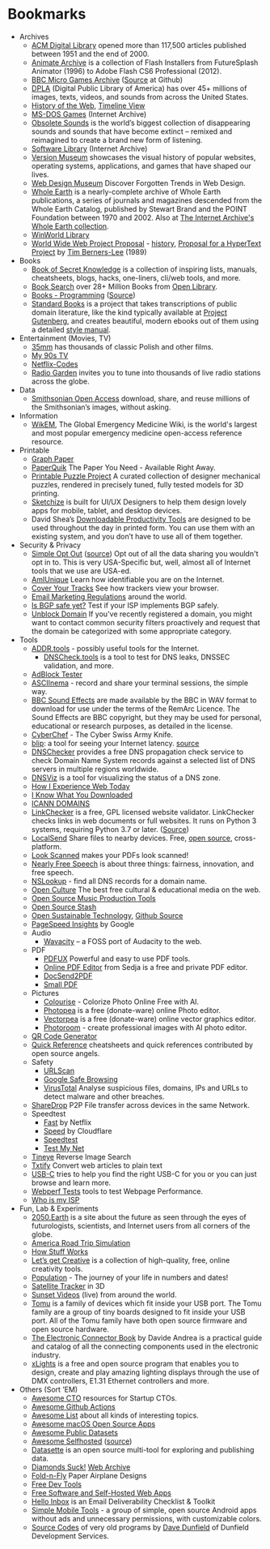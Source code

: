 # Bookmarks

- Archives
	- [ACM Digital Library](https://dl.acm.org) opened more than 117,500 articles published between 1951 and the end of 2000.
	- [Animate Archive](https://animatearchive.neocities.org/) is a collection of Flash Installers from FutureSplash Animator (1996) to Adobe Flash CS6 Professional (2012).
	- [BBC Micro Games Archive](http://bbcmicro.co.uk) ([Source](https://github.com/pau1ie/bbcmicro.co.uk) at Github)
	- [DPLA](https://dp.la) (Digital Public Library of America) has over 45+ millions of images, texts, videos, and sounds from across the United States.
	- [History of the Web](https://thehistoryoftheweb.com), [Timeline View](https://thehistoryoftheweb.com/timeline/)
	- [MS-DOS Games](https://archive.org/details/softwarelibrary_msdos_games) (Internet Archive)
	- [Obsolete Sounds](https://citiesandmemory.com/obsolete-sounds/) is the world’s biggest collection of disappearing sounds and sounds that have become extinct – remixed and reimagined to create a brand new form of listening.
	- [Software Library](https://archive.org/details/softwarelibrary) (Internet Archive)
	- [Version Museum](https://www.versionmuseum.com/) showcases the visual history of popular websites, operating systems, applications, and games that have shaped our lives.
	- [Web Design Museum](https://www.webdesignmuseum.org) Discover Forgotten Trends in Web Design.
	- [Whole Earth](https://wholeearth.info) is a nearly-complete archive of Whole Earth publications, a series of journals and magazines descended from the Whole Earth Catalog, published by Stewart Brand and the POINT Foundation between 1970 and 2002. Also at [The Internet Archive's Whole Earth collection](https://archive.org/details/wholeearth).
	- [WinWorld Library](https://winworldpc.com/library/)
	- [World Wide Web Project Proposal](http://info.cern.ch/hypertext/WWW/TheProject.html) - [history](http://info.cern.ch/hypertext/WWW/History.html), [Proposal for a HyperText Project](http://info.cern.ch/hypertext/WWW/Proposal.html) by [Tim Berners-Lee](https://en.wikipedia.org/wiki/Tim_Berners-Lee) (1989)
- Books
	- [Book of Secret Knowledge](https://github.com/trimstray/the-book-of-secret-knowledge) is a collection of inspiring lists, manuals, cheatsheets, blogs, hacks, one-liners, cli/web tools, and more.
	- [Book Search](https://books-search.typesense.org) over 28+ Million Books from [Open Library](https://openlibrary.org).
	- [Books - Programming](https://ebookfoundation.github.io/free-programming-books/) ([Source](https://github.com/EbookFoundation/free-programming-books))
	- [Standard Books](https://standardebooks.org) is a project that takes transcriptions of public domain literature, like the kind typically available at [Project Gutenberg](https://gutenberg.org), and creates beautiful, modern ebooks out of them using a detailed [style manual](https://standardebooks.org/manual/). 
- Entertainment (Movies, TV)
	- [35mm](https://35mm.online/en) has thousands of classic Polish and other films.
	- [My 90s TV](https://my90stv.com/)
	- [Netflix-Codes](https://www.netflix-codes.com)
	- [Radio Garden](http://radio.garden) invites you to tune into thousands of live radio stations across the globe.
- Data
	- [Smithsonian Open Access](https://www.si.edu/openaccess) download, share, and reuse millions of the Smithsonian’s images, without asking.
- Information
	- [WikEM](https://wikem.org/), The Global Emergency Medicine Wiki, is the world's largest and most popular emergency medicine open-access reference resource.
- Printable
	- [Graph Paper](https://incompetech.com/graphpaper/)
	- [PaperQuik](https://paperquik.com/) The Paper You Need - Available Right Away.
	- [Printable Puzzle Project](https://www.puzzlehub.org) A curated collection of designer mechanical puzzles, rendered in precisely tuned, fully tested models for 3D printing.
	- [Sketchize](https://www.sketchize.com) is built for UI/UX Designers to help them design lovely apps for mobile, tablet, and desktop devices.
	- David Shea’s [Downloadable Productivity Tools](https://davidseah.com/productivity-tools/) are designed to be used throughout the day in printed form. You can use them with an existing system, and you don’t have to use all of them together.
- Security & Privacy
	- [Simple Opt Out](https://simpleoptout.com) ([source](https://github.com/troy/simpleoptout)) Opt out of all the data sharing you wouldn't opt in to. This is very USA-Specific but, well, almost all of Internet tools that we use are USA-ed.
	- [AmIUnique](https://www.amiunique.org) Learn how identifiable you are on the Internet.
	- [Cover Your Tracks](https://coveryourtracks.eff.org) See how trackers view your browser.
	- [Email Marketing Regulations](https://github.com/threeheartsdigital/email-marketing-regulations) around the world.
	- [Is BGP safe yet?](https://isbgpsafeyet.com) Test if your ISP implements BGP safely.
	- [Unblock Domain](https://gist.github.com/grovesNL/2d00b568038bd28896d44d1b5b3299cd) If you've recently registered a domain, you might want to contact common security filters proactively and request that the domain be categorized with some appropriate category.
- Tools
	- [ADDR.tools](https://addr.tools) - possibly useful tools for the Internet.
		- [DNSCheck.tools](https://dnscheck.tools/) is a tool to test for DNS leaks, DNSSEC validation, and more.
	- [AdBlock Tester](https://adblock-tester.com)
	- [ASCIInema](asciinema.org) - record and share your terminal sessions, the simple way.
	- [BBC Sound Effects](http://bbcsfx.acropolis.org.uk) are made available by the BBC in WAV format to download for use under the terms of the RemArc Licence. The Sound Effects are BBC copyright, but they may be used for personal, educational or research purposes, as detailed in the license.
	- [CyberChef](https://cyberchef.org) - The Cyber Swiss Army Knife.
	- [blip](http://gfblip.appspot.com): a tool for seeing your Internet latency. [source](https://github.com/apenwarr/blip)
	- [DNSChecker](https://dnschecker.org) provides a free DNS propagation check service to check Domain Name System records against a selected list of DNS servers in multiple regions worldwide.
	- [DNSViz](https://dnsviz.net) is a tool for visualizing the status of a DNS zone.
	- [How I Experience Web Today](https://how-i-experience-web-today.com)
	- [I Know What You Downloaded](https://iknowwhatyoudownload.com/)
	- [ICANN DOMAINS](https://publicsuffix.org/list/public_suffix_list.dat)
	- [LinkChecker](https://linkchecker.github.io/linkchecker/) is a free, GPL licensed website validator. LinkChecker checks links in web documents or full websites. It runs on Python 3 systems, requiring Python 3.7 or later. ([Source](https://github.com/linkchecker/linkchecker))
	- [LocalSend](https://localsend.org/#/) Share files to nearby devices. Free, [open source](https://github.com/localsend/localsend), cross-platform.
	- [Look Scanned](https://lookscanned.io) makes your PDFs look scanned!
	- [Nearly Free Speech](https://www.nearlyfreespeech.net) is about three things: fairness, innovation, and free speech.
	- [NSLookup](https://www.nslookup.io) - find all DNS records for a domain name.
	- [Open Culture](http://www.openculture.com) The best free cultural & educational media on the web.
	- [Open Source Music Production Tools](https://midination.com/free-music-production-software/)
	- [Open Source Stash](https://opensourcestash.com)
	- [Open Sustainable Technology](https://opensustain.tech), [Github Source](https://github.com/protontypes/awesome-sustainable-technology)
	- [PageSpeed Insights](https://pagespeed.web.dev) by Google
	- Audio
		- [Wavacity](https://wavacity.com) – a FOSS port of Audacity to the web.
	- PDF
		- [PDFUX](https://pdfux.com) Powerful and easy to use PDF tools.
		- [Online PDF Editor](https://www.sejda.com/pdf-editor) from Sedja is a free and private PDF editor.
		- [DocSend2PDF](https://docsend2pdf.com/)
		- [Small PDF](https://smallpdf.com/)
	- Pictures
		- [Colourise](https://colourise.com) - Colorize Photo Online Free with AI.
		- [Photopea](https://www.photopea.com) is a free (donate-ware) online Photo editor.
		- [Vectorpea](https://www.vectorpea.com) is a free (donate-ware) online vector graphics editor.
		- [Photoroom](https://www.photoroom.com) - create professional images with AI photo editor.
	- [QR Code Generator](https://qr-code-generator.org)
	- [Quick Reference](https://quickref.me/) cheatsheets and quick references contributed by open source angels.
	- Safety
		- [URLScan](https://urlscan.io)
		- [Google Safe Browsing](https://transparencyreport.google.com/safe-browsing/overview)
		- [VirusTotal](https://www.virustotal.com) Analyse suspicious files, domains, IPs and URLs to detect malware and other breaches.
	- [ShareDrop](https://www.sharedrop.io) P2P File transfer across devices in the same Network.
	- Speedtest
		- [Fast](https://fast.com) by Netflix
		- [Speed](https://speed.cloudflare.com) by Cloudflare
		- [Speedtest](https://www.speedtest.net)
		- [Test My Net](https://testmy.net/)
	- [Tineye](https://tineye.com) Reverse Image Search
	- [Txtify](https://txtify.it) Convert web articles to plain text
	- [USB-C](https://usbc.guide) tries to help you find the right USB-C for you or you can just browse and learn more.
	- [Webperf Tests](https://www.swyx.io/webperf-tests) tools to test Webpage Performance.
	- [Who is my ISP](https://www.whoismyisp.org)
- Fun, Lab & Experiments
	- [2050.Earth](https://2050.earth/) is a site about the future as seen through the eyes of futurologists, scientists, and Internet users from all corners of the globe.
	- [America Road Trip Simulation](https://4m3ric4.com)
	- [How Stuff Works](https://www.howstuffworks.com)
	- [Let’s get Creative](https://www.bryanbraun.com/lets-get-creative/) is a collection of high-quality, free, online creativity tools.
	- [Population](https://population.io) - The journey of your life in numbers and dates!
	- [Satellite Tracker](https://satellitetracker3d.com) in 3D
	- [Sunset Videos](https://sunset.funwebsite.fun) (live) from around the world.
	- [Tomu](https://tomu.im) is a family of devices which fit inside your USB port. The Tomu family are a group of tiny boards designed to fit inside your USB port. All of the Tomu family have both open source firmware and open source hardware.
	- [The Electronic Connector Book](https://connectorbook.com) by Davide Andrea is a practical guide and catalog of all the connecting components used in the electronic industry.
	- [xLights](https://xlights.org) is a free and open source program that enables you to design, create and play amazing lighting displays through the use of DMX controllers, E1.31 Ethernet controllers and more.
- Others (Sort ’EM)
	- [Awesome CTO](https://github.com/kuchin/awesome-cto) resources for Startup CTOs.
	- [Awesome Github Actions](https://github.com/sdras/awesome-actions)
	- [Awesome List](https://github.com/sindresorhus/awesome) about all kinds of interesting topics.
	- [Awesome macOS Open Source Apps](https://github.com/serhii-londar/open-source-mac-os-apps)
	- [Awesome Public Datasets](https://github.com/awesomedata/awesome-public-datasets)
	- [Awesome Selfhosted](https://awesome-selfhosted.net) ([source](https://github.com/awesome-selfhosted/awesome-selfhosted-html))
	- [Datasette](https://datasette.io) is an open source multi-tool for exploring and publishing data.
	- [Diamonds Suck!](https://diamondssuck.com/) [Web Archive](https://web.archive.org/web/20230000000000*/https://diamondssuck.com/)
	- [Fold-n-Fly](https://www.foldnfly.com/) Paper Airplane Designs
	- [Free Dev Tools](https://freetools.dev)
	- [Free Software and Self-Hosted Web Apps](https://github.com/awesome-selfhosted/awesome-selfhosted)
	- [Hello Inbox](https://helloinbox.email) is an Email Deliverability Checklist & Toolkit
	- [Simple Mobile Tools](https://www.simplemobiletools.com) - a group of simple, open source Android apps without ads and unnecessary permissions, with customizable colors.
	- [Source Codes](https://dunfield.themindfactory.com/dnldsrc.htm) of very old programs by [Dave Dunfield](https://dunfield.themindfactory.com/dave.htm) of Dunfield Development Services.